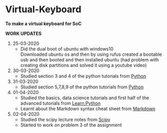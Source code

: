 # Virtual-Keyboard
**To make a virtual keyboard for SoC**

**WORK UPDATES**

1. 25-03-2020
   - Did the dual boot of ubuntu with windows10  
    Downloaded ubuntu os and then by using rufus created a bootable usb and then booted and then installed ubuntu
   (had problem with creating disk partitions and solved it using a youtube video)
2. 30-03-2020
   - Studied section 3 and 4 of the python tutorials from [Python](https://docs.python.org/3/tutorial/)
1. 31-03-2020
   - Studied section 5,7,8,9 of the python tutorials from [Python](https://docs.python.org/3/tutorial/)
1. 01-04-2020
   - Studied the basics, data science tutorials and first half of the advanced tutorials from [Learn Python](https://www.learnpython.org/)
   - Learnt about the Markdown syntax cheat sheet from [Markdown](https://www.youtube.com/watch?v=bpdvNwvEeSE)
1. 02-04-2020
   - Studied the scipy lecture notes from [Scipy]( https://scipy-lectures.org/)
   - Started to work on problem 3 of the assignment
   
